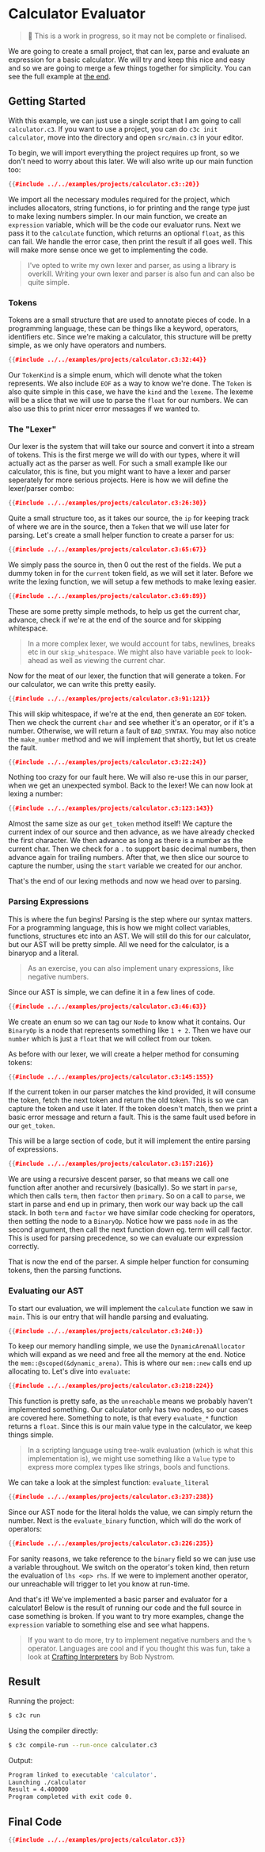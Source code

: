 # Calculator Evaluator

> 🚧 This is a work in progress, so it may not be complete or finalised.

We are going to create a small project, that can lex, parse and evaluate an expression for a basic calculator. We will try and keep this nice and easy and so we are going to merge a few things together for simplicity. You can see the full example at [the end](#final-code).

## Getting Started

With this example, we can just use a single script that I am going to call `calculator.c3`. If you want to use a project, you can do `c3c init calculator`, move into the directory and open `src/main.c3` in your editor.

To begin, we will import everything the project requires up front, so we don't need to worry about this later. We will also write up our main function too:

```c++
{{#include ../../examples/projects/calculator.c3::20}}
```

We import all the necessary modules required for the project, which includes allocators, string functions, io for printing and the range type just to make lexing numbers simpler. In our main function, we create an `expression` variable, which will be the code our evaluator runs. Next we pass it to the `calculate` function, which returns an optional `float`, as this can fail. We handle the error case, then print the result if all goes well. This will make more sense once we get to implementing the code.

> I've opted to write my own lexer and parser, as using a library is overkill.
> Writing your own lexer and parser is also fun and can also be quite simple.

### Tokens

Tokens are a small structure that are used to annotate pieces of code. In a programming language, these can be things like a keyword, operators, identifiers etc. Since we're making a calculator, this structure will be pretty simple, as we only have operators and numbers.

```c++
{{#include ../../examples/projects/calculator.c3:32:44}}
```

Our `TokenKind` is a simple enum, which will denote what the token represents. We also include `EOF` as a way to know we're done. The `Token` is also quite simple in this case, we have the `kind` and the `lexeme`. The lexeme will be a slice that we will use to parse the `float` for our numbers. We can also use this to print nicer error messages if we wanted to.

### The "Lexer"

Our lexer is the system that will take our source and convert it into a stream of tokens. This is the first merge we will do with our types, where it will actually act as the parser as well. For such a small example like our calculator, this is fine, but you might want to have a lexer and parser seperately for more serious projects. Here is how we will define the lexer/parser combo:

```c++
{{#include ../../examples/projects/calculator.c3:26:30}}
```

Quite a small structure too, as it takes our source, the `ip` for keeping track of where we are in the source, then a `Token` that we will use later for parsing. Let's create a small helper function to create a parser for us:

```c++
{{#include ../../examples/projects/calculator.c3:65:67}}
```

We simply pass the source in, then 0 out the rest of the fields. We put a dummy token in for the `current` token field, as we will set it later. Before we write the lexing function, we will setup a few methods to make lexing easier.

```c++
{{#include ../../examples/projects/calculator.c3:69:89}}
```

These are some pretty simple methods, to help us get the current char, advance, check if we're at the end of the source and for skipping whitespace.

> In a more complex lexer, we would account for tabs, newlines, breaks etc in our `skip_whitespace`. We might also have variable `peek` to look-ahead as well as viewing the current char.

Now for the meat of our lexer, the function that will generate a token. For our calculator, we can write this pretty easily.

```c++
{{#include ../../examples/projects/calculator.c3:91:121}}
```

This will skip whitespace, if we're at the end, then generate an `EOF` token. Then we check the current `char` and see whether it's an operator, or if it's a number. Otherwise, we will return a fault of `BAD_SYNTAX`. You may also notice the `make_number` method and we will implement that shortly, but let us create the fault.

```c++
{{#include ../../examples/projects/calculator.c3:22:24}}
```

Nothing too crazy for our fault here. We will also re-use this in our parser, when we get an unexpected symbol. Back to the lexer! We can now look at lexing a number:

```c++
{{#include ../../examples/projects/calculator.c3:123:143}}
```

Almost the same size as our `get_token` method itself! We capture the current index of our source and then advance, as we have already checked the first character. We then advance as long as there is a number as the current char. Then we check for a `.` to support basic decimal numbers, then advance again for trailing numbers. After that, we then slice our source to capture the number, using the `start` variable we created for our anchor.

That's the end of our lexing methods and now we head over to parsing.

### Parsing Expressions

This is where the fun begins! Parsing is the step where our syntax matters. For a programming language, this is how we might collect variables, functions, structures etc into an AST. We will still do this for our calculator, but our AST will be pretty simple. All we need for the calculator, is a binaryop and a literal.

> As an exercise, you can also implement unary expressions, like negative numbers.

Since our AST is simple, we can define it in a few lines of code.

```c++
{{#include ../../examples/projects/calculator.c3:46:63}}
```

We create an enum so we can tag our `Node` to know what it contains. Our `BinaryOp` is a node that represents something like `1 + 2`. Then we have our `number` which is just a `float` that we will collect from our token.

As before with our lexer, we will create a helper method for consuming tokens:

```c++
{{#include ../../examples/projects/calculator.c3:145:155}}
```

If the current token in our parser matches the kind provided, it will consume the token, fetch the next token and return the old token. This is so we can capture the token and use it later. If the token doesn't match, then we print a basic error message and return a fault. This is the same fault used before in our `get_token`.

This will be a large section of code, but it will implement the entire parsing of expressions.

```c++
{{#include ../../examples/projects/calculator.c3:157:216}}
```

We are using a recursive descent parser, so that means we call one function after another and recursively (basically). So we start in `parse`, which then calls `term`, then `factor` then `primary`. So on a call to `parse`, we start in parse and end up in primary, then work our way back up the call stack. In both `term` and `factor` we have similar code checking for operators, then setting the node to a `BinaryOp`. Notice how we pass `node` in as the second argument, then call the next function down eg. term will call factor. This is used for parsing precedence, so we can evaluate our expression correctly.

That is now the end of the parser. A simple helper function for consuming tokens, then the parsing functions.

### Evaluating our AST

To start our evaluation, we will implement the `calculate` function we saw in `main`. This is our entry that will handle parsing and evaluating.

```c++
{{#include ../../examples/projects/calculator.c3:240:}}
```

To keep our memory handling simple, we use the `DynamicArenaAllocator` which will expand as we need and free all the memory at the end. Notice the `mem::@scoped(&dynamic_arena)`. This is where our `mem::new` calls end up allocating to. Let's dive into `evaluate`:

```c++
{{#include ../../examples/projects/calculator.c3:218:224}}
```

This function is pretty safe, as the `unreachable` means we probably haven't implemented something. Our calculator only has two nodes, so our cases are covered here. Something to note, is that every `evaluate_*` function returns a `float`. Since this is our main value type in the calculator, we keep things simple.

> In a scripting language using tree-walk evaluation (which is what this implementation is), we might use something like a `Value` type to express more complex types like strings, bools and functions.

We can take a look at the simplest function: `evaluate_literal`

```c++
{{#include ../../examples/projects/calculator.c3:237:238}}
```

Since our AST node for the literal holds the value, we can simply return the number. Next is the `evaluate_binary` function, which will do the work of operators:

```c++
{{#include ../../examples/projects/calculator.c3:226:235}}
```

For sanity reasons, we take reference to the `binary` field so we can juse use a variable throughout. We switch on the operator's token kind, then return the evaluation of `lhs <op> rhs`. If we were to implement another operator, our unreachable will trigger to let you know at run-time.

And that's it! We've implemented a basic parser and evaluator for a calculator! Below is the result of running our code and the full source in case something is broken. If you want to try more examples, change the `expression` variable to something else and see what happens.

> If you want to do more, try to implement negative numbers and the `%` operator.
> Languages are cool and if you thought this was fun, take a look at [Crafting Interpreters](https://craftinginterpreters.com/) by Bob Nystrom.

## Result

Running the project:
```sh
$ c3c run
```

Using the compiler directly:
```sh
$ c3c compile-run --run-once calculator.c3
```

Output:
```sh
Program linked to executable 'calculator'.
Launching ./calculator
Result = 4.400000
Program completed with exit code 0.
```

## Final Code

```c++
{{#include ../../examples/projects/calculator.c3}}
```
